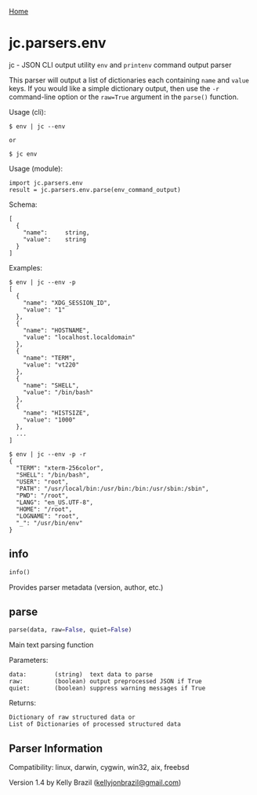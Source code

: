 [Home](https://kellyjonbrazil.github.io/jc/)

# jc.parsers.env
jc - JSON CLI output utility `env` and `printenv` command output parser

This parser will output a list of dictionaries each containing `name` and `value` keys. If you would like a simple dictionary output, then use the `-r` command-line option or the `raw=True` argument in the `parse()` function.

Usage (cli):

    $ env | jc --env

    or

    $ jc env

Usage (module):

    import jc.parsers.env
    result = jc.parsers.env.parse(env_command_output)

Schema:

    [
      {
        "name":     string,
        "value":    string
      }
    ]

Examples:

    $ env | jc --env -p
    [
      {
        "name": "XDG_SESSION_ID",
        "value": "1"
      },
      {
        "name": "HOSTNAME",
        "value": "localhost.localdomain"
      },
      {
        "name": "TERM",
        "value": "vt220"
      },
      {
        "name": "SHELL",
        "value": "/bin/bash"
      },
      {
        "name": "HISTSIZE",
        "value": "1000"
      },
      ...
    ]

    $ env | jc --env -p -r
    {
      "TERM": "xterm-256color",
      "SHELL": "/bin/bash",
      "USER": "root",
      "PATH": "/usr/local/bin:/usr/bin:/bin:/usr/sbin:/sbin",
      "PWD": "/root",
      "LANG": "en_US.UTF-8",
      "HOME": "/root",
      "LOGNAME": "root",
      "_": "/usr/bin/env"
    }


## info
```python
info()
```
Provides parser metadata (version, author, etc.)

## parse
```python
parse(data, raw=False, quiet=False)
```

Main text parsing function

Parameters:

    data:        (string)  text data to parse
    raw:         (boolean) output preprocessed JSON if True
    quiet:       (boolean) suppress warning messages if True

Returns:

    Dictionary of raw structured data or
    List of Dictionaries of processed structured data

## Parser Information
Compatibility:  linux, darwin, cygwin, win32, aix, freebsd

Version 1.4 by Kelly Brazil (kellyjonbrazil@gmail.com)
